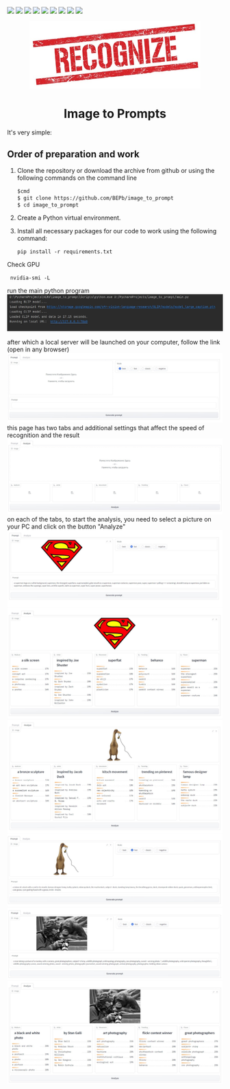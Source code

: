 <p>
  <img  src="https://img.shields.io/github/stars/BEPb/image_to_prompt" />
  <img src="https://img.shields.io/github/contributors/BEPb/image_to_prompt" />
  <img src="https://img.shields.io/github/last-commit/BEPb/image_to_prompt" />
  <img src="https://visitor-badge.laobi.icu/badge?page_id=BEPb.image_to_prompt" />
  <img src="https://img.shields.io/github/languages/count/BEPb/image_to_prompt" />
  <img src="https://img.shields.io/github/languages/top/BEPb/image_to_prompt" />
  <img src="https://img.shields.io/badge/license-MIT-blue.svg?color=f64152" />
  <img  src="https://img.shields.io/github/issues/BEPb/image_to_prompt" />
  <img  src="https://img.shields.io/github/issues-pr/BEPb/image_to_prompt" />
</p>
<div align="center">

<img src="./art/rec.jpg" alt="Bot logo" width="400" height="156.5">

# Image to Prompts

</div>


It's very simple: 
## Order of preparation and work

1. Clone the repository or download the archive from github or using the following commands on the command line
    ```command line
    $cmd
    $ git clone https://github.com/BEPb/image_to_prompt
    $ cd image_to_prompt
    ```

2. Create a Python virtual environment.
3. Install all necessary packages for our code to work using the following command:

     ```
     pip install -r requirements.txt
     ```

Check GPU
```commandline
 nvidia-smi -L
```

run the main python program
<img src="./art/00.jpg" alt="scrin" >

after which a local server will be launched on your computer, follow the link (open in any browser)
<img src="./art/01.jpg" alt="scrin" >
this page has two tabs and additional settings that affect the speed of recognition and the result
<img src="./art/02.jpg" alt="scrin" >
on each of the tabs, to start the analysis, you need to select a picture on your PC and click on the button "Analyze"
<img src="./art/03.jpg" alt="scrin" >
<img src="./art/04.jpg" alt="scrin" >
<img src="./art/05.jpg" alt="scrin" >
<img src="./art/06.jpg" alt="scrin" >
<img src="./art/07.jpg" alt="scrin" >
<img src="./art/08.jpg" alt="scrin" >


